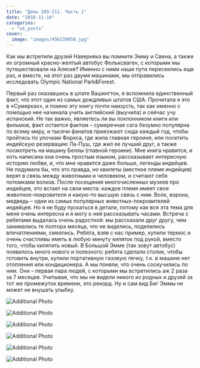 ```yaml
---
title: "День 209-211. Часть 1"
date: "2016-11-14"
categories: 
  - "vk_posts"
cover:
  image: "images/456239050.jpg"
---
```


Как мы встретили друзей Наверняка вы помните Эмму и Свена, а также их огромный красно-желтый автобус Фольксваген, с которыми мы путешествовали на Аляске? Именно с ними наши пути пересеклись еще раз, и вместе, на этот раз двумя машинами, мы отправились исследовать Olympic National Park&Forest.

<!--more-->

Первый раз оказавшись в штате Вашингтон, я вспомнила единственный факт, что этот один из самых дождливых штатов США. Прочитала я это в «Сумерках», и помню эту книгу почти наизусть, так как именно с помощью нее начинала учить английский (выучила) и сейчас учу испанский. Не так важно, являетесь ли вы поклонником книги или фильмов, факт остается фактом – сумеречная сага безумно популярна по всему миру, и тысячи фанатов приезжают сюда каждый год, чтобы пройтись по улочкам Форкса, где жила главная героиня, или посетить индейскую резервацию Ла-Пуш, где жил ее лучший друг, а также посмотреть на машину Беллы (главной героини). Мне книга нравится, и хоть написана она очень простым языком, рассказывает интересную историю любви, и, что мне нравится даже больше, легенды индейцев. Не подумала бы, что это правда, но квилеты (местное племя индейцев) верят в связь между животными и человеком, и считают себя потомками волков. После посещения многочисленных музеев про индейцев, это встает на свои места: каждое племя имеет свое животное-покровителя и какую-то высшую связь с ним. Волк, ворона, медведь – одни из самых популярных животных-покровителей индейцев. Но я не буду пускаться в детали, потому как вся эта тема для меня очень интересна и я могу о ней рассказывать часами. Встреча с ребятами выдалась очень радостной: мы рассказали друг другу, чем занимались те полтора месяца, что не виделись, поделились впечатлениями, смеялись. Ребята, взяв с нас пример, купили термос и очень счастливы иметь в любую минуту кипяток под рукой, вместо того, чтобы кипятить новый. В Большой Эмме (так зовут автобус) появилось много нового и полезного: ребята сделали столик, чтобы готовить внутри, купили портативную газовую печку, т.к. в машине нет отопления или кондиционера. А мы поняли, что очень соскучились по ним. Они – первая пара людей, с которыми мы встретились аж 2 раза за 7 месяцев. Учитывая, что мы не видели никого из родных и друзей за тот же промежуток времени, это рекорд. Ну и сам вид Биг Эммы не может не внушать улыбку.

![Additional Photo](https://vodpop.ru/wp-content/uploads/2023/07/456239051.jpg)

![Additional Photo](https://vodpop.ru/wp-content/uploads/2023/07/456239043.jpg)

![Additional Photo](https://vodpop.ru/wp-content/uploads/2023/07/456239044.jpg)

![Additional Photo](https://vodpop.ru/wp-content/uploads/2023/07/456239045.jpg)

![Additional Photo](https://vodpop.ru/wp-content/uploads/2023/07/456239046.jpg)

![Additional Photo](https://vodpop.ru/wp-content/uploads/2023/07/456239047.jpg)
